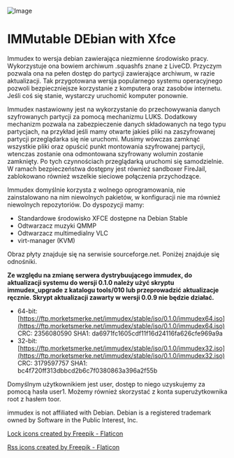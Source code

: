 ![Image](https://i.ibb.co/NxtyJ3T/immudex2.png)

# IMMutable DEbian with Xfce

Immudex to wersja debian zawierająca niezmienne środowisko pracy. Wykorzystuje
ona bowiem archiwum .squashfs znane z LiveCD. Przyczym pozwala ona na pełen
dostęp do partycji zawierające archiwum, w razie aktualizacji. Tak przygotowana
wersja popularnego systemu operacyjnego pozwoli bezpieczniejsze korzystanie
z komputera oraz zasobów internetu. Jeśli coś się stanie, wystarczy uruchomić
komputer ponownie.

Immudex nastawiowny jest na wykorzystanie do przechowywania danych szyfrowanych
partycji za pomocą mechanizmu LUKS. Dodatkowy mechanizm pozwala na 
zabezpieczenie danych składowanych na tego typu partycjach, na przykład jeśli
mamy otwarte jakieś pliki na zaszyfrowanej partycji przeglądarka się nie
uruchomi. Musimy wówczas zamknąć wszystkie pliki oraz opuścić punkt montowania
szyfrowanej partycji, wtenczas zostanie ona odmontowana szyfrowany wolumin
zostanie zamknięty. Po tych czynnościach przeglądarką uruchomi się
samodzielnie. W ramach bezpieczeństwa dostępny jest również sandboxer FireJail,
zablokowano również wszelkie sieciowe połączenia przychodzące.

Immudex domyślnie korzysta z wolnego oprogramowania, nie zainstalowano na nim
niewolnych pakietów, w konfiguracji nie ma również niewolnych repozytoriów.
Do dyspozycji mamy:
  * Standardowe środowisko XFCE dostępne na Debian Stable
  * Odtwarzacz muzyki QMMP
  * Odtwarzacz multimedialny VLC
  * virt-manager (KVM)

Obraz płyty znajduje się na serwisie sourceforge.net. Poniżej znajduje się 
odnośniki.

**Ze względu na zmianę serwera dystrybuującego immudex, do aktualizacji systemu
do wersji 0.1.0 należy użyć skryptu immudex_upgrade z katalogu tools/010 lub
przeprowadzić aktualizacje ręcznie. Skrypt aktualizacji zawarty w wersji 0.0.9
nie będzie działać.**

  * 64-bit: [https://ftp.morketsmerke.net/immudex/stable/iso/0.1.0/immudex64.iso](https://ftp.morketsmerke.net/immudex/stable/iso/0.1.0/immudex64.iso)
    CRC: 2356080590 SHA1: da6971fc1605cdf11f16d24116fa626cfe969a9a
  * 32-bit: [https://ftp.morketsmerke.net/immudex/stable/iso/0.1.0/immudex32.iso](https://ftp.morketsmerke.net/immudex/stable/iso/0.1.0/immudex32.iso)
    CRC: 3179597757 SHA1: bc4f720ff313dbbcd2b6c7f0380863a396a2f55b

Domyślnym użytkownikiem jest user, dostęp to niego uzyskujemy za pomocą hasła
user1. Możemy również skorzystać z konta superużytkownika root z hasłem toor.

immudex is not affiliated with Debian. Debian is a registered trademark owned 
by Software in the Public Interest, Inc.

[Lock icons created by Freepik - Flaticon](https://www.flaticon.com/free-icons/lock)

[Rss icons created by Freepik - Flaticon](https://www.flaticon.com/free-icons/rss)
 
